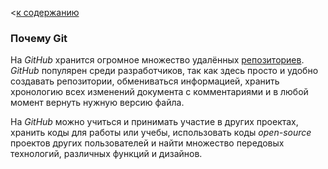 <[к содержанию](./readme.md)

### Почему Git

На _GitHub_ хранится огромное множество удалённых [репозиториев](./03_repository.md). _GitHub_ популярен среди разработчиков, так как здесь просто и удобно создавать репозитории, обмениваться информацией, хранить хронологию всех изменений документа с комментариями и в любой момент вернуть нужную версию файла.

На _GitHub_ можно учиться и принимать участие в других проектах, хранить коды для работы или учебы, использовать коды _open-source_ проектов других пользователей и найти множество передовых технологий, различных функций и дизайнов.